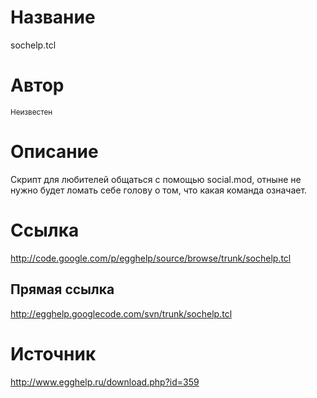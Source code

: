 # Название #
sochelp.tcl


# Автор #
<sup>Неизвестен</sup>


# Описание #
Скрипт для любителей общаться с помощью social.mod, отныне не нужно будет ломать себе голову о том, что какая команда означает.


# Ссылка #
http://code.google.com/p/egghelp/source/browse/trunk/sochelp.tcl

## Прямая ссылка ##
http://egghelp.googlecode.com/svn/trunk/sochelp.tcl


# Источник #
http://www.egghelp.ru/download.php?id=359


